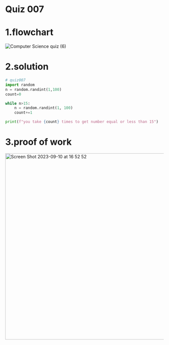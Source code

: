 # Quiz 007
# 1.flowchart
![Computer Science quiz (6)](https://github.com/Happa1/unit1-2024/assets/142579414/11d57da0-b896-4076-a12f-5b477e814456)


# 2.solution
```.py
# quiz007
import random
n = random.randint(1,100)
count=0

while n>15:
    n = random.randint(1, 100)
    count+=1

print(f"you take {count} times to get number equal or less than 15")

```
# 3.proof of work
<img width="591" alt="Screen Shot 2023-09-10 at 16 52 52" src="https://github.com/Happa1/unit1-2024/assets/142579414/36466835-b48f-4df9-9b19-64cc34666ce7">
